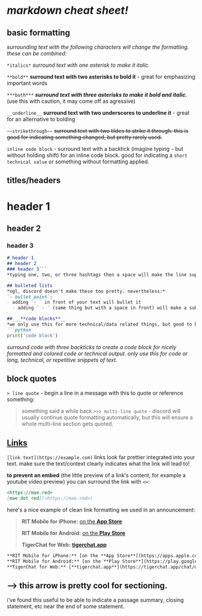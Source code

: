 # __*markdown cheat sheet!*__
## **__basic formatting__**
*surrounding text with the following characters will change the formatting. these can be combined:*

`*italics*`  *surround text with one asterisk to make it italic.*

`**bold**` **surround text with two asterisks to bold it** - great for emphasizing important words

`***both***` ***surround text with three asterisks to make it bold and italic.*** (use this with caution, it may come off as agressive)

`__underline__` __surround text with two underscores to underline it__ - great for an alternative to bolding

`~~strikethrough~~` ~~surround text with two tildes to strike it through. this is good for indicating something changed, but pretty rarely used.~~

``inline code block`` - surround text with a backtick (imagine typing `~` but without holding shift) for an inline code block. good for indicating a `short technical value` or something without formatting applied.

## __**titles/headers**__
# header 1
## header 2
### header 3
```markdown
# header 1
## header 2
### header 3```
*typing one, two, or three hashtags then a space will make the line super big, really big, or just big. __use these for things like titles and sectioning text.__*

## bulleted lists
*ngl, discord doesn't make these too pretty. nevertheless:*
`- bullet point`:
- adding `- ` in front of your text will bullet it
  - adding ` - ` (same thing but with a space in front) will make a subpoint

## __**code blocks**__
*we only use this for more technical/data related things, but good to know nevertheless!*
```python
print('code block')
```
*surround code with three backticks to create a code block for nicely formatted and colored code or technical output. only use this for code or long, technical, or repetitive snippets of text.*

## __**block quotes**__
`> line quote` - begin a line in a message with this to quote or reference something:
> something said a while back
`>>> multi-line quote` - discord will usually continue quote formatting automatically, but this will ensure a whole multi-line section gets quoted.

## __**[Links](<https://www.youtube.com/watch?v=xvFZjo5PgG0>)**__
`[link text](https://example.com)` links look far prettier integrated into your text. make sure the text/context clearly indicates what the link will lead to! 

**to prevent an embed** (the little preview of a link's content, for example a youtube video preview) you can surround the link with `<>`:
```markdown
<https://mae.red>
[mae dot red](<https://mae.red>)
```

here's a nice example of clean link formatting we used in an announcement:

> **RIT Mobile for iPhone:** [on the **App Store**](https://apps.apple.com/us/app/rit-mobile/id481121853)
> 
> **RIT Mobile for Android:** [on the **Play Store**](https://play.google.com/store/apps/details?id=edu.rit.ritmobile)
> 
> **TigerChat for Web:** [**tigerchat.app**](https://tigerchat.app/chat/dash)

```markdown
**RIT Mobile for iPhone:** [on the **App Store**](https://apps.apple.com/us/app/rit-mobile/id481121853)
**RIT Mobile for Android:** [on the **Play Store**](https://play.google.com/store/apps/details?id=edu.rit.ritmobile)
**TigerChat for Web:** [**tigerchat.app**](https://tigerchat.app/chat/dash)
```
## ⟶ this arrow is pretty cool for sectioning.
i've found this useful to be able to indicate a passage summary, closing statement, etc near the end of some statement.